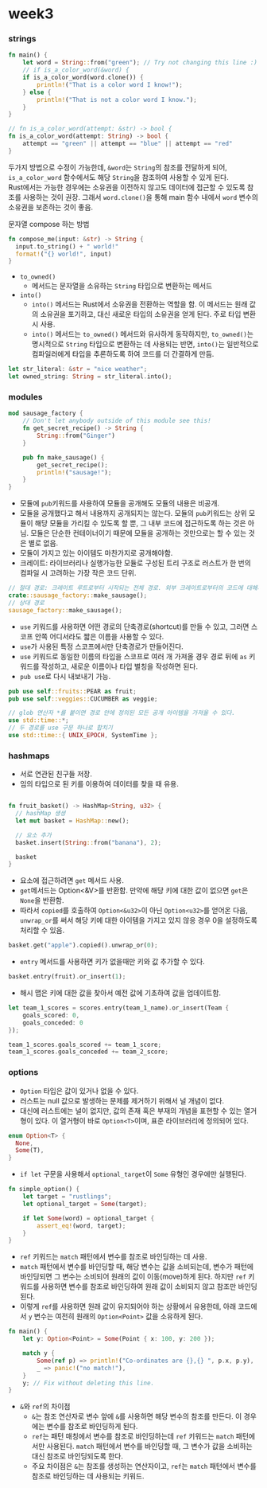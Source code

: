 # week3

### strings

```rust
fn main() {
    let word = String::from("green"); // Try not changing this line :)
    // if is_a_color_word(&word) {
    if is_a_color_word(word.clone()) {
        println!("That is a color word I know!");
    } else {
        println!("That is not a color word I know.");
    }
}

// fn is_a_color_word(attempt: &str) -> bool {
fn is_a_color_word(attempt: String) -> bool {
    attempt == "green" || attempt == "blue" || attempt == "red"
}
```

두가지 방법으로 수정이 가능한데, `&word`는 `String`의 참조를 전달하게 되어, `is_a_color_word` 함수에서도 해당 `String`을 참조하여 사용할 수 있게 된다.   
Rust에서는 가능한 경우에는 소유권을 이전하지 않고도 데이터에 접근할 수 있도록 참조를 사용하는 것이 권장. 그래서 `word.clone()`을 통해 main 함수 내에서 `word` 변수의 소유권을 보존하는 것이 좋음.   

문자열 compose 하는 방법

```rust
fn compose_me(input: &str) -> String {
  input.to_string() + " world!"
  format!("{} world!", input)
}
```

- `to_owned()`
  - 메서드는 문자열을 소유하는 `String` 타입으로 변환하는 메서드
- `into()`
  - `into()` 메서드는 Rust에서 소유권을 전환하는 역할을 함. 이 메서드는 원래 값의 소유권을 포기하고, 대신 새로운 타입의 소유권을 얻게 된다. 주로 타입 변환시 사용.
  - `into()` 메서드는 `to_owned()` 메서드와 유사하게 동작하지만, `to_owned()`는 명시적으로 `String` 타입으로 변환하는 데 사용되는 반면, `into()`는 일반적으로 컴파일러에게 타입을 추론하도록 하여 코드를 더 간결하게 만듬.

```rust
let str_literal: &str = "nice weather";
let owned_string: String = str_literal.into();
```

### modules
```rust
mod sausage_factory {
    // Don't let anybody outside of this module see this!
    fn get_secret_recipe() -> String {
        String::from("Ginger")
    }

    pub fn make_sausage() {
        get_secret_recipe();
        println!("sausage!");
    }
}
```

- 모듈에 `pub`키워드를 사용하여 모듈을 공개해도 모듈의 내용은 비공개.
- 모듈을 공개했다고 해서 내용까지 공개되지는 않는다. 모듈의 `pub`키워드는 상위 모듈이 해당 모듈을 가리킬 수 있도록 할 뿐, 그 내부 코드에 접근하도록 하는 것은 아님. 모듈은 단순한 컨테이너이기 때문에 모듈을 공개하는 것만으로는 할 수 있는 것은 별로 없음.
- 모듈이 가지고 있는 아이템도 마찬가지로 공개해야함.
- 크레이트: 라이브러리나 실행가능한 모듈로 구성된 트리 구조로 러스트가 한 번의 컴파일 시 고려하는 가장 작은 코드 단위.

```rust
// 절대 경로: 크레이트 루트로부터 시작되는 전체 경로. 외부 크레이트로부터의 코드에 대해서는 해당 크레이트 이름으로 절대 경로가 시작되고 현재의 크레이트로부터의 코드에 대해서는 crate리터럴로부터 시작된다.
crate::sausage_factory::make_sausage();
// 상대 경로
sausage_factory::make_sausage();
```

- `use` 키워드를 사용하면 어떤 경로의 단축경로(shortcut)를 만들 수 있고, 그러면 스코프 안쪽 어디서라도 짧은 이름을 사용할 수 있다. 
- `use`가 사용된 특정 스코프에서만 단축경로가 만들어진다.
- `use` 키워드로 동일한 이름의 타입을 스코프로 여러 개 가져올 경우 경로 뒤에 `as` 키워드를 작성하고, 새로운 이름이나 타입 별칭을 작성하면 된다.
- `pub use`로 다시 내보내기 가능.

```rust
pub use self::fruits::PEAR as fruit;
pub use self::veggies::CUCUMBER as veggie;
```

```rust
// glob 연산자 *를 붙이면 경로 안에 정의된 모든 공개 아이템을 가져올 수 있다. 
use std::time::*;
// 두 경로를 use 구문 하나로 합치기
use std::time::{ UNIX_EPOCH, SystemTime };
```

### hashmaps
- 서로 연관된 친구들 저장.
- 임의 타입으로 된 키를 이용하여 데이터를 찾을 때 유용.

```rust

fn fruit_basket() -> HashMap<String, u32> {
  // hashMap 생셩
  let mut basket = HashMap::new();

  // 요소 추가
  basket.insert(String::from("banana"), 2);

  basket
}
```

- 요소에 접근하려면 `get` 메서드 사용.
- `get`메서드는 Option<&V>를 반환함. 만약에 해당 키에 대한 값이 없으면 `get`은 `None`을 반환함.
- 따라서 `copied`를 호출하여 `Option<&u32>`이 아닌 `Option<u32>`를 얻어온 다음, `unwrap_or`를 써서 해당 키에 대한 아이템을 가지고 있지 않응 경우 0을 설정하도록 처리할 수 있음.

```rust
basket.get("apple").copied().unwrap_or(0);
```

- `entry` 메서드를 사용하면 키가 없을때만 키와 값 추가할 수 있다.

```rust
basket.entry(fruit).or_insert(1);
```

- 해시 맵은 키에 대한 값을 찾아서 예전 값에 기초하여 값을 업데이트함.

```rust
let team_1_scores = scores.entry(team_1_name).or_insert(Team {
    goals_scored: 0,
    goals_conceded: 0
});

team_1_scores.goals_scored += team_1_score;
team_1_scores.goals_conceded += team_2_score;
```

### options
- `Option` 타입은 값이 있거나 없을 수 있다.
- 러스트는 null 값으로 발생하는 문제를 제거하기 위해서 널 개념이 없다.
- 대신에 러스트에는 널이 없지만, 값의 존재 혹은 부재의 개념을 표현할 수 있는 열거형이 있다. 이 열거형이 바로 `Option<T>`이며, 표준 라이브러리에 정의되어 있다.

```rust
enum Option<T> {
  None,
  Some(T),
}
```

- `if let` 구문을 사용해서 `optional_target`이 `Some` 유형인 경우에만 실행된다.

```rust
fn simple_option() {
    let target = "rustlings";
    let optional_target = Some(target);

    if let Some(word) = optional_target {
        assert_eq!(word, target);
    }
}
```

- `ref` 키워드는 `match` 패턴에서 변수를 참조로 바인딩하는 데 사용.
- `match` 패턴에서 변수를 바인딩할 때, 해당 변수는 값을 소비되는데, 변수가 패턴에 바인딩되면 그 변수는 소비되어 원래의 값이 이동(move)하게 된다. 하지만 `ref` 키워드를 사용하면 변수를 참조로 바인딩하여 원래 값이 소비되지 않고 참조만 바인딩된다.
- 이렇게 `ref`를 사용하면 원래 값이 유지되어야 하는 상황에서 유용한데, 아래 코드에서 `y` 변수는 여전히 원래의 `Option<Point>` 값을 소유하게 된다.

```rust
fn main() {
    let y: Option<Point> = Some(Point { x: 100, y: 200 });

    match y {
        Some(ref p) => println!("Co-ordinates are {},{} ", p.x, p.y),
        _ => panic!("no match!"),
    }
    y; // Fix without deleting this line.
}
```

- `&`와 `ref`의 차이점
  - `&`는 참조 연산자로 변수 앞에 `&`를 사용하면 해당 변수의 참조를 만든다. 이 경우에는 변수를 참조로 바인딩하게 된다.
  - `ref`는 패턴 매칭에서 변수를 참조로 바인딩하는데 `ref` 키워드는 `match` 패턴에서만 사용된다. `match` 패턴에서 변수를 바인딩할 때, 그 변수가 값을 소비하는 대신 참조로 바인딩되도록 한다.
  - 주요 차이점은 `&`는 참조를 생성하는 연산자이고, `ref`는 `match` 패턴에서 변수를 참조로 바인딩하는 데 사용되는 키워드.
